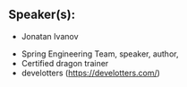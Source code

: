 ## Speaker(s): 

* Jonatan Ivanov

- Spring Engineering Team, speaker, author, 
- Certified dragon trainer
- develotters (https://develotters.com/)
